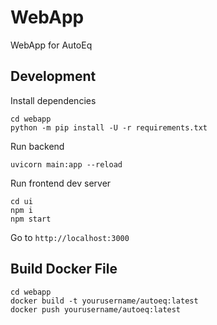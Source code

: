 # WebApp
WebApp for AutoEq

## Development
Install dependencies
```shell
cd webapp
python -m pip install -U -r requirements.txt
```

Run backend
```shell
uvicorn main:app --reload
```

Run frontend dev server
```shell
cd ui
npm i
npm start
```

Go to `http://localhost:3000`

## Build Docker File
```shell
cd webapp
docker build -t yourusername/autoeq:latest
docker push yourusername/autoeq:latest
```